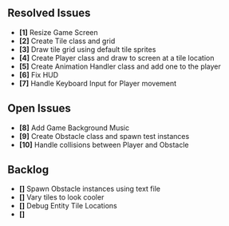 ## Resolved Issues ##

- **[1]** Resize Game Screen
- **[2]** Create Tile class and grid
- **[3]** Draw tile grid using default tile sprites
- **[4]** Create Player class and draw to screen at a tile location
- **[5]** Create Animation Handler class and add one to the player
- **[6]** Fix HUD
- **[7]** Handle Keyboard Input for Player movement

## Open Issues ##

- **[8]** Add Game Background Music
- **[9]** Create Obstacle class and spawn test instances
- **[10]** Handle collisions between Player and Obstacle

## Backlog ##

- **[]** Spawn Obstacle instances using text file
- **[]** Vary tiles to look cooler
- **[]** Debug Entity Tile Locations
- **[]** 
